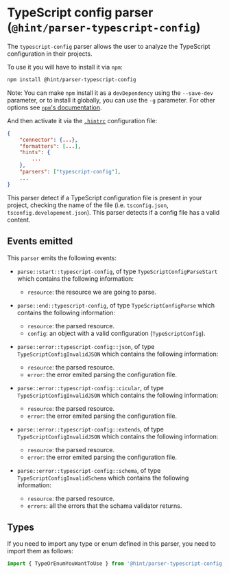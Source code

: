 # TypeScript config parser (`@hint/parser-typescript-config`)

The `typescript-config` parser allows the user to analyze the
TypeScript configuration in their projects.

To use it you will have to install it via `npm`:

```bash
npm install @hint/parser-typescript-config
```

Note: You can make `npm` install it as a `devDependency` using the
`--save-dev` parameter, or to install it globally, you can use the
`-g` parameter. For other options see [`npm`'s
documentation](https://docs.npmjs.com/cli/install).

And then activate it via the [`.hintrc`][hintrc] configuration file:

```json
{
    "connector": {...},
    "formatters": [...],
    "hints": {
        ...
    },
    "parsers": ["typescript-config"],
    ...
}
```

This parser detect if a TypeScript configuration file is present in
your project, checking the name of the file (i.e. `tsconfig.json`,
`tsconfig.developement.json`). This parser detects if a config file
has a valid content.

## Events emitted

This `parser` emits the following events:

* `parse::start::typescript-config`, of type `TypeScriptConfigParseStart`
  which contains the following information:

  * `resource`: the resource we are going to parse.

* `parse::end::typescript-config`, of type `TypeScriptConfigParse`
  which contains the following information:

  * `resource`: the parsed resource.
  * `config`: an object with a valid configuration (`TypeScriptConfig`).

* `parse::error::typescript-config::json`, of type `TypeScriptConfigInvalidJSON`
  which contains the following information:

  * `resource`: the parsed resource.
  * `error`: the error emited parsing the configuration file.

* `parse::error::typescript-config::cicular`, of type `TypeScriptConfigInvalidJSON`
  which contains the following information:

  * `resource`: the parsed resource.
  * `error`: the error emited parsing the configuration file.

* `parse::error::typescript-config::extends`, of type `TypeScriptConfigInvalidJSON`
  which contains the following information:

  * `resource`: the parsed resource.
  * `error`: the error emited parsing the configuration file.

* `parse::error::typescript-config::schema`, of type
  `TypeScriptConfigInvalidSchema` which contains the following information:

  * `resource`: the parsed resource.
  * `errors`: all the errors that the schama validator returns.

## Types

If you need to import any type or enum defined in this parser, you
need to import them as follows:

```ts
import { TypeOrEnumYouWantToUse } from '@hint/parser-typescript-config';
```

<!-- Link labels: -->

[hintrc]: https://webhint.io/docs/user-guide/configuring-webhint/summary/
